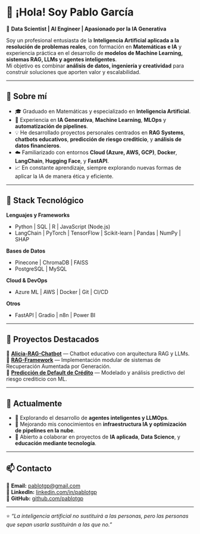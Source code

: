 # 👋 ¡Hola! Soy Pablo García  

🎯 **Data Scientist | AI Engineer | Apasionado por la IA Generativa**

Soy un profesional entusiasta de la **Inteligencia Artificial aplicada a la resolución de problemas reales**, con formación en **Matemáticas e IA** y experiencia práctica en el desarrollo de **modelos de Machine Learning, sistemas RAG, LLMs y agentes inteligentes**.  
Mi objetivo es combinar **análisis de datos, ingeniería y creatividad** para construir soluciones que aporten valor y escalabilidad.

---

## 🧠 Sobre mí

- 🎓 Graduado en Matemáticas y especializado en **Inteligencia Artificial**.  
- 🤖 Experiencia en **IA Generativa**, **Machine Learning**, **MLOps** y **automatización de pipelines**.  
- 💡 He desarrollado proyectos personales centrados en **RAG Systems**, **chatbots educativos**, **predicción de riesgo crediticio**, y **análisis de datos financieros**.  
- ☁️ Familiarizado con entornos **Cloud (Azure, AWS, GCP)**, **Docker**, **LangChain**, **Hugging Face**, y **FastAPI**.  
- 📈 En constante aprendizaje, siempre explorando nuevas formas de aplicar la IA de manera ética y eficiente.

---

## 🧰 Stack Tecnológico

**Lenguajes y Frameworks**
- Python | SQL | R | JavaScript (Node.js)
- LangChain | PyTorch | TensorFlow | Scikit-learn | Pandas | NumPy | SHAP

**Bases de Datos**
- Pinecone | ChromaDB | FAISS  
- PostgreSQL | MySQL  

**Cloud & DevOps**
- Azure ML | AWS | Docker | Git | CI/CD  

**Otros**
- FastAPI | Gradio | n8n | Power BI  

---

## 🧩 Proyectos Destacados

🔹 [**Alicia-RAG-Chatbot**](https://github.com/pablotgp/Alicia-RAG-Chatbot) — Chatbot educativo con arquitectura RAG y LLMs.  
🔹 [**RAG-Framework**](https://github.com/pablotgp/RAG-) — Implementación modular de sistemas de Recuperación Aumentada por Generación.  
🔹 [**Predicción de Default de Crédito**](https://github.com/pablotgp/prediccion-default-credito) — Modelado y análisis predictivo del riesgo crediticio con ML.  

---

## 🌱 Actualmente

- 🚀 Explorando el desarrollo de **agentes inteligentes y LLMOps**.  
- 🧩 Mejorando mis conocimientos en **infraestructura IA y optimización de pipelines en la nube**.  
- 🤝 Abierto a colaborar en proyectos de **IA aplicada**, **Data Science**, y **educación mediante tecnología**.

---

## 📫 Contacto

📧 **Email:** pablotgp@gmail.com  
💼 **LinkedIn:** [linkedin.com/in/pablotgp](https://linkedin.com/in/pablotgp)  
🐙 **GitHub:** [github.com/pablotgp](https://github.com/pablotgp)  

---

⭐ _“La inteligencia artificial no sustituirá a las personas, pero las personas que sepan usarla sustituirán a las que no.”_
